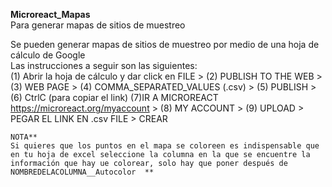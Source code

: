 **Microreact_Mapas**    
Para generar mapas de sitios de muestreo    

   Se pueden generar mapas de sitios de muestreo por medio de una hoja de cálculo de Google  
   Las instrucciones a seguir son las siguientes:    
   (1) Abrir la hoja de cálculo y dar click en FILE > (2) PUBLISH TO THE WEB > (3) WEB PAGE > (4) COMMA_SEPARATED_VALUES (.csv) > (5) PUBLISH > (6) CtrlC (para copiar el link)  (7)IR A MICROREACT https://microreact.org/myaccount > (8) MY ACCOUNT > (9) UPLOAD > PEGAR EL LINK EN .csv FILE > CREAR    
     
    NOTA**  
    Si quieres que los puntos en el mapa se coloreen es indispensable que en tu hoja de excel seleccione la columna en la que se encuentre la información que hay ue colorear, solo hay que poner después de NOMBREDELACOLUMNA__Autocolor  **
    
